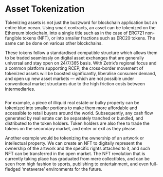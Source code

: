 # Asset Tokenization

Tokenizing assets is not just the buzzword for blockchain application but an entire blue ocean. Using smart contracts, an asset can be tokenized on the Ethereum blockchain, into a single title such as in the case of ERC721 non-fungible tokens (NFT), or into smaller fractions such as ERC20 tokens. The same can be done on various other blockchains.

These tokens follow a standardised compatible structure which allows them to be traded seamlessly on digital asset exchanges that are generally universal and stay open on 24/7/365 basis. With Zetrix’s regional focus and a common platform supporting RCEP, the cross-border movement of tokenized assets will be boosted significantly, liberalise consumer demand, and open up new asset markets — which are not possible under conventional market structures due to the high friction costs between intermediaries.

<figure><img src="https://lh6.googleusercontent.com/siQQdFSzjReT496p5ono3GuG7tfoIs4zeOTl5BEUog1KNfdA6fJp_vEKlOSoyMJNkhneisWa9enhhPpzaMhDMQGRRY0n318DKpDR2VWTUtzhjOjbQ3w3IIRvqsyJrK6gWmYFH1U8_8XAA1ykoFbLHRcRU9bY1v2IRAuzZx_v-MHfnqii9LnlB1hvVBL5Y_ymkwP7wQ" alt=""><figcaption></figcaption></figure>

For example, a piece of illiquid real estate or bulky property can be tokenized into smaller portions to make them more affordable and accessible to retail buyers around the world. Subsequently, any cash flow generated by real estate can be separately tranched or bundled, and distributed to the token holders. Token holders are also free to trade the tokens on the secondary market, and enter or exit as they please.

Another example would be tokenizing the ownership of an artwork or intellectual property. We can create an NFT to digitally represent the ownership of the artwork and the specific rights attached to it, and such NFT can be transferred in the open market. The NFT revolution that is currently taking place has graduated from mere collectibles, and can be seen from high fashion to sports, publishing to entertainment, and even full-fledged ‘metaverse’ environments for the future.
